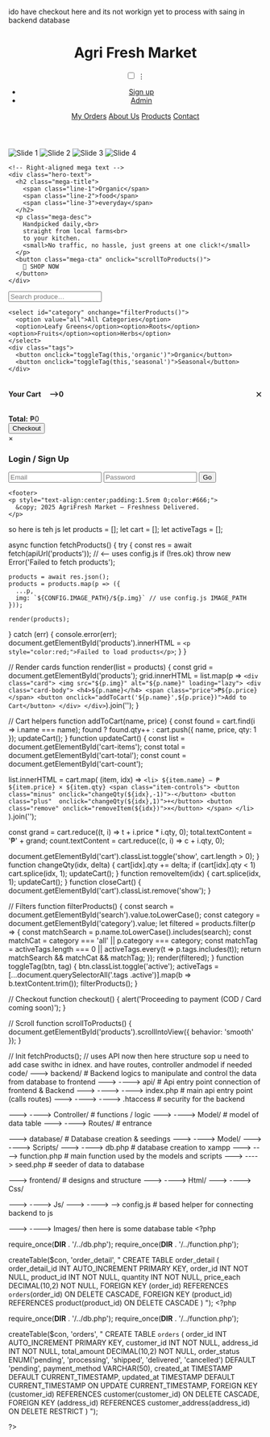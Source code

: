 ido have checkout here and its not workign yet to process with saing in backend database <!doctype html>
<html lang="en">
<head>
  <meta charset="utf-8">
  <title>Agri-Fresh</title>
  <meta name="viewport" content="width=device-width, initial-scale=1">
  <!-- Google Font -->
  <link href="https://fonts.googleapis.com/css2?family=Inter:wght@300;400;600&display=swap" rel="stylesheet">
  <link rel="stylesheet" href="../css/style.css">
</head>
<body>

  <!-- 🔝 Header -->
<header>
  <h1>Agri Fresh Market</h1>

  <!-- 3-dot menu -->
  <nav class="dots-menu">
    <input type="checkbox" id="dots-toggle">
    <label for="dots-toggle">⋮</label>
    <ul>
      <li><a href="signup.html">Sign up</a></li>
      <li><a href="admin.html">Admin</a></li>
    </ul>
  </nav>

  <!-- existing horizontal nav -->
  <nav>
    <a href="#" onclick="openOrders()">My Orders</a>
    <a href="about.html">About Us</a>
    <a href="#products">Products</a>
    <a href="#contact">Contact</a>
  </nav>
</header>

  <!-- 🎞️ Hero with slideshow -->
  <section id="home" class="hero">
    <div class="hero-slides">
      <!-- AVIF image from Unsplash (premium) -->
      <img src="https://plus.unsplash.com/premium_photo-1724129050570-669724edcffc?q=80&w=687&auto=format&fit=crop"
           alt="Slide 1">
      <img src="https://images.unsplash.com/photo-1542838132-92c53300491e?auto=format&fit=crop&w=1600&q=80"
           alt="Slide 2">
      <img src="https://images.unsplash.com/photo-1597362925123-77861d3fbac7?auto=format&fit=crop&w=1170&q=80"
           alt="Slide 3">
      <img src="https://images.unsplash.com/photo-1557844352-761f2565b576?auto=format&fit=crop&w=2070&q=80"
           alt="Slide 4">
    </div>

    <!-- Right-aligned mega text -->
    <div class="hero-text">
      <h2 class="mega-title">
        <span class="line-1">Organic</span>
        <span class="line-2">food</span>
        <span class="line-3">everyday</span>
      </h2>
      <p class="mega-desc">
        Handpicked daily,<br>
        straight from local farms<br>
        to your kitchen.
        <small>No traffic, no hassle, just greens at one click!</small>
      </p>
      <button class="mega-cta" onclick="scrollToProducts()">
        🛒 SHOP NOW
      </button>
    </div>
  </section>

  <!-- 🔍 Filters -->
  <div class="filters">
    <input id="search" type="text" placeholder="Search produce…" onkeyup="filterProducts()" autocomplete="off">

    <select id="category" onchange="filterProducts()">
      <option value="all">All Categories</option>
      <option>Leafy Greens</option><option>Roots</option><option>Fruits</option><option>Herbs</option>
    </select>
    <div class="tags">
      <button onclick="toggleTag(this,'organic')">Organic</button>
      <button onclick="toggleTag(this,'seasonal')">Seasonal</button>
    </div>
  </div>

  <!-- 🛍️ Product Grid -->
  <main id="products" class="grid"></main>

  <!-- 🧺 FIXED Floating Cart -->
  <aside id="cart" class="sidebar">
    <div style="display:flex;justify-content:space-between;align-items:center">
      <h4>Your Cart&nbsp;&nbsp;&nbsp;&nbsp; --><span id="cart-count">0</span></h4>
      <span onclick="closeCart()" style="cursor:pointer;font-size:1.3rem;">×</span>
    </div>
    <ul id="cart-items"></ul>
    <div class="cart-summary">
      <strong>Total:</strong> <span id="cart-total">₱0</span>
    </div>
    <button onclick="checkout()">Checkout</button>
  </aside>

  <!-- 🔐 Login Modal (optional) -->
  <div id="login-modal" class="modal">
    <div class="modal-content">
      <span onclick="closeModal()" class="close">&times;</span>
      <h3>Login / Sign Up</h3>
      <input placeholder="Email">
      <input placeholder="Password" type="password">
      <button>Go</button>
    </div>
  </div>

    <footer>
    <p style="text-align:center;padding:1.5rem 0;color:#666;">
      &copy; 2025 AgriFresh Market – Freshness Delivered.
    </p>
  </footer>

  <script src="../js/config.js"></script>
  <script src="../js/script.js"></script>

</body>
</html> so here is teh js let products = []; 
let cart = [];
let activeTags = [];

async function fetchProducts() {
  try {
    const res = await fetch(apiUrl('products')); // <-- uses config.js
    if (!res.ok) throw new Error('Failed to fetch products');

    products = await res.json();
    products = products.map(p => ({
      ...p,
      img: `${CONFIG.IMAGE_PATH}/${p.img}` // use config.js IMAGE_PATH
    }));

    render(products);
  } catch (err) {
    console.error(err);
    document.getElementById('products').innerHTML = `<p style="color:red;">Failed to load products</p>`;
  }
}


// Render cards
function render(list = products) {
  const grid = document.getElementById('products');
  grid.innerHTML = list.map(p => `
    <div class="card">
      <img src="${p.img}" alt="${p.name}" loading="lazy">
      <div class="card-body">
        <h4>${p.name}</h4>
        <span class="price">₱${p.price}</span>
        <button onclick="addToCart('${p.name}',${p.price})">Add to Cart</button>
      </div>
    </div>
  `).join('');
}

// Cart helpers
function addToCart(name, price) {
  const found = cart.find(i => i.name === name);
  found ? found.qty++ : cart.push({ name, price, qty: 1 });
  updateCart();
}
function updateCart() {
  const list   = document.getElementById('cart-items');
  const total  = document.getElementById('cart-total');
  const count  = document.getElementById('cart-count');

  list.innerHTML = cart.map(
    (item, idx) =>
      `<li>
         ${item.name} – ₱${item.price} × ${item.qty}
         <span class="item-controls">
           <button class="minus" onclick="changeQty(${idx},-1)">-</button>
           <button class="plus"  onclick="changeQty(${idx},1)">+</button>
           <button class="remove" onclick="removeItem(${idx})">×</button>
         </span>
       </li>`
  ).join('');

  const grand = cart.reduce((t, i) => t + i.price * i.qty, 0);
  total.textContent = '₱' + grand;
  count.textContent = cart.reduce((c, i) => c + i.qty, 0);

  document.getElementById('cart').classList.toggle('show', cart.length > 0);
}
function changeQty(idx, delta) {
  cart[idx].qty += delta;
  if (cart[idx].qty < 1) cart.splice(idx, 1);
  updateCart();
}
function removeItem(idx) {
  cart.splice(idx, 1);
  updateCart();
}
function closeCart() {
  document.getElementById('cart').classList.remove('show');
}

// Filters
function filterProducts() {
  const search = document.getElementById('search').value.toLowerCase();
  const category = document.getElementById('category').value;
  let filtered = products.filter(p => {
    const matchSearch = p.name.toLowerCase().includes(search);
    const matchCat = category === 'all' || p.category === category;
    const matchTag = activeTags.length === 0 || activeTags.every(t => p.tags.includes(t));
    return matchSearch && matchCat && matchTag;
  });
  render(filtered);
}
function toggleTag(btn, tag) {
  btn.classList.toggle('active');
  activeTags = [...document.querySelectorAll('.tags .active')].map(b => b.textContent.trim());
  filterProducts();
}

// Checkout
function checkout() {
  alert('Proceeding to payment (COD / Card coming soon)');
}

// Scroll
function scrollToProducts() {
  document.getElementById('products').scrollIntoView({ behavior: 'smooth' });
}

// Init
fetchProducts(); // uses API now  then here structure sop u need to add case swithc in idnex. and have routes, controller andmodel if needed code/ 
---> backend/                   # Backend logics to manipulate and control the data from database to frontend
---> ----> api/                 # Api entry point connection of frontend & Backend
---> ----> ----> index.php      # main api entry point (calls routes)
---> ----> ----> .htaccess      # security for the backend

---> ----> Controller/      # functions / logic
---> ----> Model/           # model of data table
---> ----> Routes/          # entrance

---> database/          # Database creation & seedings
---> ----> Model/
---> ----> Scripts/
---> ----> db.php          # database creation to xampp
---> ----> function.php    # main function used by the models and scripts
---> ----> seed.php        # seeder of data to database

---> frontend/          # designs and structure
---> ----> Html/
---> ----> Css/

---> ----> Js/
---> ----> --> config.js    # based helper for connecting backend to js

---> ----> Images/
  then here is some database table <?php

require_once(__DIR__ . '/../db.php');
require_once(__DIR__ . '/../function.php');

createTable($con, 'order_detail', "
    CREATE TABLE order_detail (
        order_detail_id INT AUTO_INCREMENT PRIMARY KEY,
        order_id INT NOT NULL,
        product_id INT NOT NULL,
        quantity INT NOT NULL,
        price_each DECIMAL(10,2) NOT NULL,
        FOREIGN KEY (order_id) REFERENCES `orders`(order_id) ON DELETE CASCADE,
        FOREIGN KEY (product_id) REFERENCES product(product_id) ON DELETE CASCADE
    )
");  <?php

require_once(__DIR__ . '/../db.php');
require_once(__DIR__ . '/../function.php');

createTable($con, 'orders', "
    CREATE TABLE `orders` (
        order_id INT AUTO_INCREMENT PRIMARY KEY,
        customer_id INT NOT NULL,
        address_id INT NOT NULL,
        total_amount DECIMAL(10,2) NOT NULL,
        order_status ENUM('pending', 'processing', 'shipped', 'delivered', 'cancelled') DEFAULT 'pending',
        payment_method VARCHAR(50),
        created_at TIMESTAMP DEFAULT CURRENT_TIMESTAMP,
        updated_at TIMESTAMP DEFAULT CURRENT_TIMESTAMP ON UPDATE CURRENT_TIMESTAMP,
        FOREIGN KEY (customer_id) REFERENCES customer(customer_id) ON DELETE CASCADE,
        FOREIGN KEY (address_id) REFERENCES customer_address(address_id) ON DELETE RESTRICT
    )
");

?> 